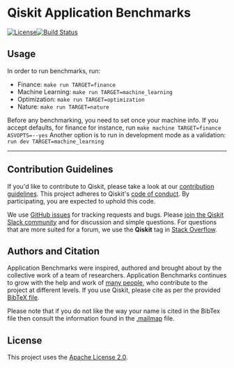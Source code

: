 # Qiskit Application Benchmarks

[![License](https://img.shields.io/github/license/Qiskit/qiskit-app-benchmarks.svg?style=popout-square)](https://opensource.org/licenses/Apache-2.0)[![Build Status](https://github.com/Qiskit/qiskit-app-benchmarks/workflows/Application%20Benchmarks%20Tests/badge.svg?branch=main)](https://github.com/Qiskit/qiskit-app-benchmarks/actions?query=workflow%3A"Application%20Benchmarks%20Tests"+branch%3Amain+event%3Apush)

## Usage

In order to run benchmarks, run:

* Finance: `make run TARGET=finance`
* Machine Learning: `make run TARGET=machine_learning`
* Optimization: `make run TARGET=optimization`
* Nature: `make run TARGET=nature`

Before any benchmarking, you need to set once your machine info.
If you accept defaults, for finance for instance, run `make machine TARGET=finance ASVOPTS=--yes`
Another option is to run in development mode as a validation: `run dev TARGET=machine_learning`

----------------------------------------------------------------------------------------------------

## Contribution Guidelines

If you'd like to contribute to Qiskit, please take a look at our
[contribution guidelines](./CONTRIBUTING.md).
This project adheres to Qiskit's [code of conduct](./CODE_OF_CONDUCT.md).
By participating, you are expected to uphold this code.

We use [GitHub issues](https://github.com/Qiskit/qiskit-app-benchmarks/issues) for tracking requests and bugs. Please
[join the Qiskit Slack community](https://ibm.co/joinqiskitslack)
and for discussion and simple questions.
For questions that are more suited for a forum, we use the **Qiskit** tag in [Stack Overflow](https://stackoverflow.com/questions/tagged/qiskit).

## Authors and Citation

Application Benchmarks were inspired, authored and brought about by the collective work of a team of researchers.
Application Benchmarks continues to grow with the help and work of
[many people](https://github.com/Qiskit/qiskit-app-benchmarks/graphs/contributors), who contribute
to the project at different levels.
If you use Qiskit, please cite as per the provided
[BibTeX file](https://github.com/Qiskit/qiskit/blob/master/Qiskit.bib).

Please note that if you do not like the way your name is cited in the BibTex file then consult
the information found in the [.mailmap](https://github.com/Qiskit/qiskit-app-benchmarks/blob/main/.mailmap)
file.

## License

This project uses the [Apache License 2.0](LICENSE.txt).

                                                                          
